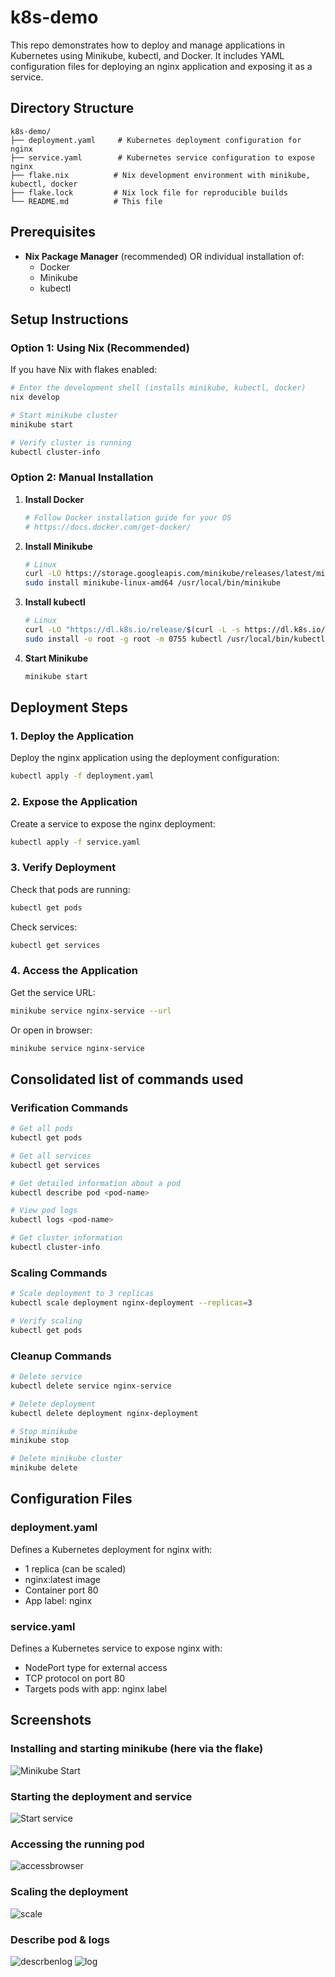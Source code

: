 # k8s-demo

This repo demonstrates how to deploy and manage applications in Kubernetes using Minikube, kubectl, and Docker. It includes YAML configuration files for deploying an nginx application and exposing it as a service.

## Directory Structure

```
k8s-demo/
├── deployment.yaml     # Kubernetes deployment configuration for nginx
├── service.yaml        # Kubernetes service configuration to expose nginx
├── flake.nix          # Nix development environment with minikube, kubectl, docker
├── flake.lock         # Nix lock file for reproducible builds
└── README.md          # This file
```

## Prerequisites

- **Nix Package Manager** (recommended) OR individual installation of:
  - Docker
  - Minikube
  - kubectl

## Setup Instructions

### Option 1: Using Nix (Recommended)

If you have Nix with flakes enabled:

```bash
# Enter the development shell (installs minikube, kubectl, docker)
nix develop

# Start minikube cluster
minikube start

# Verify cluster is running
kubectl cluster-info
```

### Option 2: Manual Installation

1. **Install Docker**
   ```bash
   # Follow Docker installation guide for your OS
   # https://docs.docker.com/get-docker/
   ```

2. **Install Minikube**
   ```bash
   # Linux
   curl -LO https://storage.googleapis.com/minikube/releases/latest/minikube-linux-amd64
   sudo install minikube-linux-amd64 /usr/local/bin/minikube
   ```

3. **Install kubectl**
   ```bash
   # Linux
   curl -LO "https://dl.k8s.io/release/$(curl -L -s https://dl.k8s.io/release/stable.txt)/bin/linux/amd64/kubectl"
   sudo install -o root -g root -m 0755 kubectl /usr/local/bin/kubectl
   ```

4. **Start Minikube**
   ```bash
   minikube start
   ```

## Deployment Steps

### 1. Deploy the Application

Deploy the nginx application using the deployment configuration:

```bash
kubectl apply -f deployment.yaml
```

### 2. Expose the Application

Create a service to expose the nginx deployment:

```bash
kubectl apply -f service.yaml
```

### 3. Verify Deployment

Check that pods are running:

```bash
kubectl get pods
```

Check services:

```bash
kubectl get services
```

### 4. Access the Application

Get the service URL:

```bash
minikube service nginx-service --url
```

Or open in browser:

```bash
minikube service nginx-service
```

## Consolidated list of commands used

### Verification Commands

```bash
# Get all pods
kubectl get pods

# Get all services
kubectl get services

# Get detailed information about a pod
kubectl describe pod <pod-name>

# View pod logs
kubectl logs <pod-name>

# Get cluster information
kubectl cluster-info
```

### Scaling Commands

```bash
# Scale deployment to 3 replicas
kubectl scale deployment nginx-deployment --replicas=3

# Verify scaling
kubectl get pods
```

### Cleanup Commands

```bash
# Delete service
kubectl delete service nginx-service

# Delete deployment
kubectl delete deployment nginx-deployment

# Stop minikube
minikube stop

# Delete minikube cluster
minikube delete
```

## Configuration Files

### deployment.yaml
Defines a Kubernetes deployment for nginx with:
- 1 replica (can be scaled)
- nginx:latest image
- Container port 80
- App label: nginx

### service.yaml
Defines a Kubernetes service to expose nginx with:
- NodePort type for external access
- TCP protocol on port 80
- Targets pods with app: nginx label

## Screenshots

### Installing and starting minikube (here via the flake)
![Minikube Start](assets/minikubestart.png)

### Starting the deployment and service
![Start service](assets/minikubedeployandservice.png)

### Accessing the running pod
![accessbrowser](assets/minikubeopenservice.png)

### Scaling the deployment
![scale](assets/minikubescale.png)

### Describe pod & logs
![descrbenlog](assets/describepods.png)
![log](assets/minikubelogs.png)